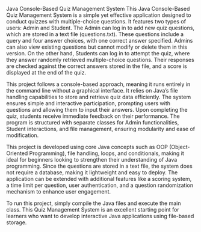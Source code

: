 Java Console-Based Quiz Management System
This Java Console-Based Quiz Management System is a simple yet effective application designed to conduct quizzes with multiple-choice questions. It features two types of users: Admin and Student. The Admin can log in to add new quiz questions, which are stored in a text file (questions.txt). These questions include a query and four answer choices, with one correct answer specified. Admins can also view existing questions but cannot modify or delete them in this version. On the other hand, Students can log in to attempt the quiz, where they answer randomly retrieved multiple-choice questions. Their responses are checked against the correct answers stored in the file, and a score is displayed at the end of the quiz.

This project follows a console-based approach, meaning it runs entirely in the command line without a graphical interface. It relies on Java’s file handling capabilities to store and retrieve quiz data efficiently. The system ensures simple and interactive participation, prompting users with questions and allowing them to input their answers. Upon completing the quiz, students receive immediate feedback on their performance. The program is structured with separate classes for Admin functionalities, Student interactions, and file management, ensuring modularity and ease of modification.

This project is developed using core Java concepts such as OOP (Object-Oriented Programming), file handling, loops, and conditionals, making it ideal for beginners looking to strengthen their understanding of Java programming. Since the questions are stored in a text file, the system does not require a database, making it lightweight and easy to deploy. The application can be extended with additional features like a scoring system, a time limit per question, user authentication, and a question randomization mechanism to enhance user engagement.

To run this project, simply compile the Java files and execute the main class. This Quiz Management System is an excellent starting point for learners who want to develop interactive Java applications using file-based storage.
